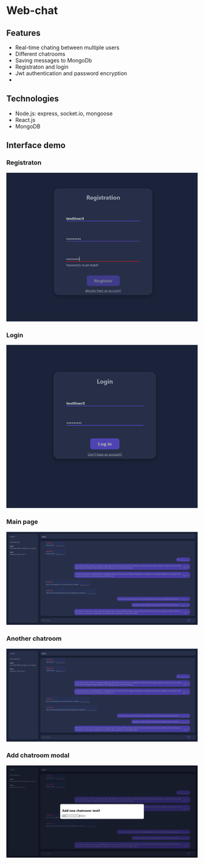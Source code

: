 # Web-chat

## Features

- Real-time chating between multiple users
- Different chatrooms
- Saving messages to MongoDb
- Registraton and login
- Jwt authentication and password encryption
- 

## Technologies

- Node.js: express, socket.io, mongoose
- React.js
- MongoDB

## Interface demo

### Registraton
![Registraton](frontend/src/images/readme-register.png)

### Login
![Login](frontend/src/images/readme-login.png)

### Main page
![Main page](frontend/src/images/readme-main_page.png)

### Another chatroom
![Another chatroom](frontend/src/images/readme-main_page.png)

### Add chatroom modal
![Add chatroom modal](frontend/src/images/readme-add_chatroom.png)


